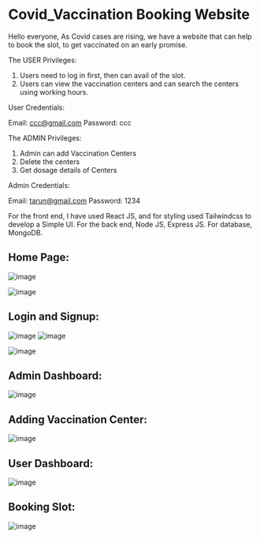 # Covid_Vaccination Booking Website

Hello everyone, 
As Covid cases are rising, we have a website that can help to book the slot, to get vaccinated on an early promise. 

The USER Privileges:
  1. Users need to log in first, then can avail of the slot.
  2. Users can view the vaccination centers and can search the centers using working hours.

  User Credentials:

  Email: ccc@gmail.com
  Password: ccc

The ADMIN Privileges:
  1. Admin can add Vaccination Centers
  2. Delete the centers
  3. Get dosage details of Centers

  Admin Credentials:
  
  Email: tarun@gmail.com
  Password: 1234
  
For the front end, I have used React JS, and for styling used Tailwindcss to develop a Simple UI.
For the back end, Node JS, Express JS.
For database, MongoDB.
  
## Home Page:
![image](https://github.com/RaghuSai-09/covid_vaccine/assets/89162131/ab4962c0-42af-4d08-8945-7d4cd0338a90)

![image](https://github.com/RaghuSai-09/covid_vaccine/assets/89162131/e34126c0-4983-4ad1-95bc-b32dd1d514aa)

## Login and Signup:
![image](https://github.com/RaghuSai-09/covid_vaccine/assets/89162131/e4ecc1d1-6b34-4e1b-842c-f41d06ae5691)
![image](https://github.com/RaghuSai-09/covid_vaccine/assets/89162131/e4f683cc-34ea-40e8-bccb-be570da6a947)

![image](https://github.com/RaghuSai-09/covid_vaccine/assets/89162131/a27bf693-a755-4ccc-b433-0997ed3039e1)

## Admin Dashboard: 
![image](https://github.com/RaghuSai-09/covid_vaccine/assets/89162131/fb6aba9c-94b5-4feb-8038-345e43396ac9)
## Adding Vaccination Center:
![image](https://github.com/RaghuSai-09/covid_vaccine/assets/89162131/a63e1357-e17b-4f68-bda4-7dc334c506af)


## User Dashboard: 
![image](https://github.com/RaghuSai-09/covid_vaccine/assets/89162131/00826893-f8c1-4dc4-8d5f-19287a0c3261)

## Booking Slot:
![image](https://github.com/RaghuSai-09/covid_vaccine/assets/89162131/ae0f3b99-86a8-4853-93d7-87cdbc3cf405)

